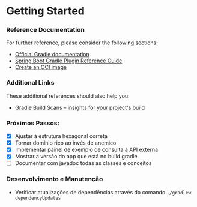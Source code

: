 # Getting Started

### Reference Documentation
For further reference, please consider the following sections:

* [Official Gradle documentation](https://docs.gradle.org)
* [Spring Boot Gradle Plugin Reference Guide](https://docs.spring.io/spring-boot/docs/3.1.4/gradle-plugin/reference/html/)
* [Create an OCI image](https://docs.spring.io/spring-boot/docs/3.1.4/gradle-plugin/reference/html/#build-image)

### Additional Links
These additional references should also help you:

* [Gradle Build Scans – insights for your project's build](https://scans.gradle.com#gradle)

### Próximos Passos:
- [x] Ajustar à estrutura hexagonal correta
- [x] Tornar domínio rico ao invés de anemico
- [x] Implementar painel de exemplo de consulta à API externa
- [x] Mostrar a versão do app que está no build.gradle
- [ ] Documentar com javadoc todas as classes e conceitos

### Desenvolvimento e Manutenção

* Verificar atualizações de dependências através do comando ```./gradlew dependencyUpdates```
